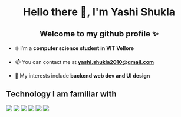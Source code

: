 <h1 align="center">Hello there 👋, I'm Yashi Shukla</h1>
<h2 align="center">Welcome to my github profile ✨</h2>

- ❄️ I’m a **computer science student in VIT Vellore**

- 📫 You can contact me at **yashi.shukla2010@gmail.com**

- 🍟  My interests include **backend web dev and UI design**

<h2>Technology I am familiar with </h2>
<img src="https://www.vectorlogo.zone/logos/reactjs/reactjs-ar21.svg" />
<img src="https://www.vectorlogo.zone/logos/nodejs/nodejs-ar21.svg" />
<img src="https://www.vectorlogo.zone/logos/mongodb/mongodb-ar21.svg" />
<img src="https://www.vectorlogo.zone/logos/java/java-ar21.svg" />
<img src="https://www.vectorlogo.zone/logos/figma/figma-ar21.svg" />
<img src="https://www.vectorlogo.zone/logos/javascript/javascript-ar21.svg" />

